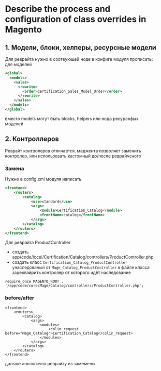 # Describe the process and configuration of class overrides in Magento

## 1. Модели, блоки, хелперы, ресурсные модели

Для реврайта нужно в соотвующей ноде в конфиге модуля прописать:
для моделей
```xml
<global>
  <models>
    <sales>
      <rewrite>
        <order>Certification_Sales_Model_Order</order>
      </rewrite>
    </sales>
  </models>
</global>
```
вместо models могут быть blocks, helpers или нода ресурснфых моделей

## 2. Контроллеров

Реврайт контролеров отличается, маджента позволяет заменить контролер, или использовать кастомный до/после реврайченого

### Замена

Нужно в config.xml модуля написать

```xml
<frontend>
    <routers>
        <catalog>
            <use>standard</use>
            <args>
                <module>Certification_Catalog</module>
                <frontName>catalog</frontName>
            </args>
        </catalog>
    </routers>
</frontend>
```

Для реврайта ProductController

* создать app/code/local/Certification/Catalog/controllers/ProductController.php
* создать класс `Certification_Catalog_ProductController` унаследованый от `Mage_Catalog_ProductController` в файле класса зареквайрить контролер от которого идёт наследование
```
require_once MAGENTO_ROOT . '/app/code/core/Mage/Catalog/controllers/ProductController.php';
```

### before/after
```
<frontend>
    <routers>
        <catalog>
            <args>
                <modules>
                    <colin_request before="Mage_Catalog">Certification_Catalog</colin_request>
                </modules>
            </args>
        </catalog>
    </routers>
</frontend>
```

дальше анологично реврайту из замемены
